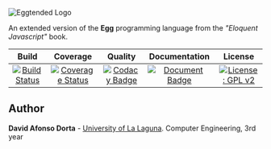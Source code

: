 ![Eggtended Logo](https://i.imgur.com/9N4qe98.png)

An extended version of the **Egg** programming language from the _"Eloquent Javascript"_ book.

|                                                          Build                                                          |                                                                             Coverage                                                                             |                                                                                                                     Quality                                                                                                                     |                                                              Documentation                                                               |                                                                 License                                                                  |
| :---------------------------------------------------------------------------------------------------------------------: | :--------------------------------------------------------------------------------------------------------------------------------------------------------------: | :---------------------------------------------------------------------------------------------------------------------------------------------------------------------------------------------------------------------------------------------: | :--------------------------------------------------------------------------------------------------------------------------------------: | :--------------------------------------------------------------------------------------------------------------------------------------: |
| [![Build Status](https://travis-ci.org/Dibad/eggtended-js.svg?branch=master)](https://travis-ci.org/Dibad/eggtended-js) | [![Coverage Status](https://coveralls.io/repos/github/Dibad/eggtended-js/badge.svg?branch=master)](https://coveralls.io/github/Dibad/eggtended-js?branch=master) | [![Codacy Badge](https://api.codacy.com/project/badge/Grade/60277e744287497ebf0433a7c004b650)](https://www.codacy.com/app/Dibad/eggtended-js?utm_source=github.com&amp;utm_medium=referral&amp;utm_content=Dibad/eggtended-js&amp;utm_campaign=Badge_Grade) | [![Document Badge](https://doc.esdoc.org/github.com/Dibad/eggtended-js/badge.svg)](https://doc.esdoc.org/github.com/Dibad/eggtended-js/) | [![License: GPL  v2](https://img.shields.io/badge/License-GPL%20v2-blue.svg)](https://www.gnu.org/licenses/old-licenses/gpl-2.0.en.html) |

## Author

**David Afonso Dorta** - [University of La Laguna](https://www.ull.es/grados/ingenieria-informatica/). Computer Engineering, 3rd year
